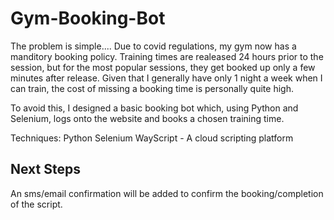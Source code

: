 # Gym-Booking-Bot
The problem is simple.... Due to covid regulations, my gym now has a manditory booking policy. Training times are realeased 24 hours prior to the session, but for the most popular sessions, they get booked up only a few minutes after release. Given that I generally have only 1 night a week when I can train, the cost of missing a booking time is personally quite high.

To avoid this, I designed a basic booking bot which, using Python and Selenium, logs onto the website and books a chosen training time.

Techniques:
Python
Selenium
WayScript - A cloud scripting platform

## Next Steps
An sms/email confirmation will be added to confirm the booking/completion of the script.
